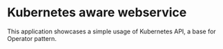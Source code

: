 # Kubernetes aware webservice

This application showcases a simple usage of Kubernetes API, a base for 
Operator pattern.
